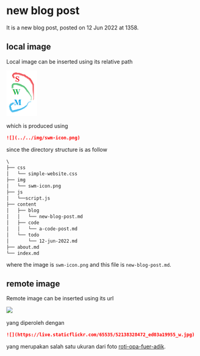 # new blog post
It is a new blog post, posted on 12 Jun 2022 at 1358.


## local image
Local image can be inserted using its relative path

![](../../img/swm-icon.png)

which is produced using

```markdown
![](../../img/swm-icon.png)
```

since the directory structure is as follow

```
\
├── css
│   └── simple-website.css
├── img
│   └── swm-icon.png
├── js
│   └──script.js
├── content
│   ├── blog
│   │   └── new-blog-post.md
│   ├── code
│   │   └── a-code-post.md
│   └── todo
│       └── 12-jun-2022.md
├── about.md
└── index.md
```

where the image is `swm-icon.png` and this file is `new-blog-post.md`.



## remote image
Remote image can be inserted using its url

![](https://live.staticflickr.com/65535/52138328472_ed03a19955_w.jpg)

yang diperoleh dengan

```markdown
![](https://live.staticflickr.com/65535/52138328472_ed03a19955_w.jpg)
```

yang merupakan salah satu ukuran dari foto [roti-opa-fuer-adik](https://www.flickr.com/photos/195637519@N06/52138328472).
